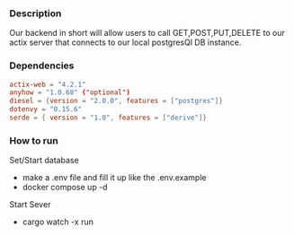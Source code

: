 ### Description

Our backend in short will allow users to call GET,POST,PUT,DELETE to our actix
server that connects to our local postgresQl DB instance.

### Dependencies

```toml
actix-web = "4.2.1"
anyhow = "1.0.68" ("optional")
diesel = {version = "2.0.0", features = ["postgres"]}
dotenvy = "0.15.6"
serde = { version = "1.0", features = ["derive"]}
```

### How to run

Set/Start database

- make a .env file and fill it up like the .env.example
- docker compose up -d

Start Sever

- cargo watch -x run
